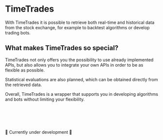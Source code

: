 # TimeTrades
With TimeTrades it is possible to retrieve both real-time and historical data from the stock exchange, for example to backtest algorithms or develop trading bots.

## What makes TimeTrades so special?
TimeTrades not only offers you the possibility to use already implemented APIs, but also allows you to integrate your own APIs in order to be as flexible as possible.

Statistical evaluations are also planned, which can be obtained directly from the retrieved data. 

Overall, TimeTrades is a wrapper that supports you in developing algorithms and bots without limiting your flexibility. 

<br><h2></h2><br>

🚧 Currently under development 🚧
